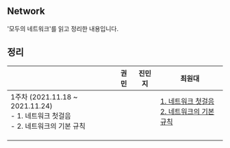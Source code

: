 ## Network

'모두의 네트워크'를 읽고 정리한 내용입니다.





## 정리

|                                                              | 권민 | 진민지 | 최원대                                                       |
| ------------------------------------------------------------ | ---- | ------ | ------------------------------------------------------------ |
| 1주차 (2021.11.18 ~ 2021.11.24)<br />- 1. 네트워크 첫걸음<br />- 2. 네트워크의 기본 규칙 |      |        | [1. 네트워크 첫걸음](https://one10004.tistory.com/93)<br />[2. 네트워크의 기본 규칙](https://one10004.tistory.com/94?category=978939) |
|                                                              |      |        |                                                              |
|                                                              |      |        |                                                              |
|                                                              |      |        |                                                              |

